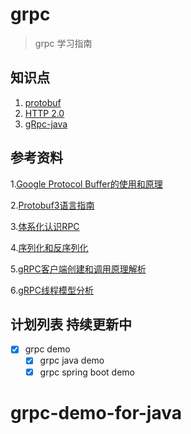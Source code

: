 # grpc


> grpc 学习指南

## 知识点

1. [protobuf](https://developers.google.com/protocol-buffers/)
2. [HTTP 2.0](https://http2.github.io/)
3. [gRpc-java](https://grpc.io/docs/quickstart/java.html)

## 参考资料

1.[Google Protocol Buffer的使用和原理](https://www.ibm.com/developerworks/cn/linux/l-cn-gpb/)

2.[Protobuf3语言指南](http://blog.csdn.net/u011518120/article/details/54604615)

3.[体系化认识RPC](http://www.infoq.com/cn/articles/get-to-know-rpc)

4.[序列化和反序列化](http://www.infoq.com/cn/articles/serialization-and-deserialization)

5.[gRPC客户端创建和调用原理解析](http://www.infoq.com/cn/articles/grpc-client-creation-and-invocation-principle-analysis)

6.[gRPC线程模型分析](http://www.infoq.com/cn/articles/grpc-thread-model)

## 计划列表 持续更新中

- [x] grpc demo
    - [x] grpc java demo
    - [x] grpc spring boot demo

# grpc-demo-for-java
